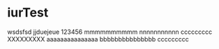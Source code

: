 iurTest
=======
wsdsfsd
jjduejeue
123456
mmmmmmmmmm
nnnnnnnnnnn
ccccccccc
XXXXXXXXX
aaaaaaaaaaaaaaa
bbbbbbbbbbbbbbb
ccccccccc
